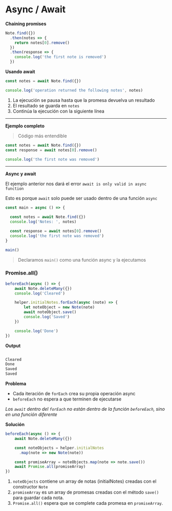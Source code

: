 # Async / Await

**Chaining promises**

```javascript
Note.find({})
  .then(notes => {
    return notes[0].remove()
  })
  .then(response => {
    console.log('the first note is removed')
  })
```

**Usando await**

```javascript
const notes = await Note.find({})

console.log('operation returned the following notes', notes)
```

1. La ejecución se pausa hasta que la promesa devuelva un resultado 
2. El resultado se guarda en `notes`
3. Continúa la ejecución con la siguiente línea

***
**Ejemplo completo**

> Código más entendible

```javascript
const notes = await Note.find({})
const response = await notes[0].remove()

console.log('the first note was removed')
```
***

**Async y await**

El ejemplo anterior nos dará el error `await is only valid in async function`

Esto es porque `await` solo puede ser usado dentro de una función `async`

```javascript
const main = async () => {

  const notes = await Note.find({})
  console.log('Notes: ', notes)

  const response = await notes[0].remove()
  console.log('the first note was removed')
}

main()
```

> Declaramos `main()` como una función async y la ejecutamos

### Promise.all()

```javascript
beforeEach(async () => {
    await Note.deleteMany({})
    console.log('Cleared')

    helper.initialNotes.forEach(async (note) => {
        let noteObject = new Note(note)
        await noteObject.save()
        console.log('Saved')
    })

    console.log('Done')
})
```

**Output**
```bash

Cleared
Done
Saved
Saved
```

**Problema**
- Cada iteración de `forEach` crea su propia operación async
- `beforeEach` no espera a que terminen de ejecutarse

*Los `await` dentro del `forEach` no están dentro de la función `beforeEach`, sino en una función diferente*

**Solución**

```javascript
beforeEach(async () => {
    await Note.deleteMany({})

    const noteObjects = helper.initialNotes
      .map(note => new Note(note))

    const promiseArray = noteObjects.map(note => note.save())
    await Promise.all(promiseArray)
})
```

1. `noteObjects` contiene un array de notas (initialNotes) creadas con el constructor `Note`
2. `promiseArray` es un array de promesas creadas con el método `save()` para guardar cada nota.
3. `Promise.all()` espera que se complete cada promesa en `promiseArray`.